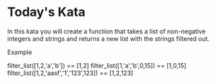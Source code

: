 # Today's Kata

In this kata you will create a function that takes a list of non-negative integers and strings and returns a new list with the strings filtered out.

Example

filter_list([1,2,'a','b']) == [1,2]
filter_list([1,'a','b',0,15]) == [1,0,15]
filter_list([1,2,'aasf','1','123',123]) == [1,2,123]